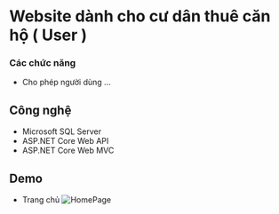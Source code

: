 # Website dành cho cư dân thuê căn hộ ( User ) 


### Các chức năng

- Cho phép người dùng ...



## Công nghệ

- Microsoft SQL Server
- ASP.NET Core Web API
- ASP.NET Core Web MVC



## Demo
- Trang chủ 
![HomePage](https://github.com/user-attachments/assets/a9aafe61-0865-438c-817f-3e3c90f26208)


